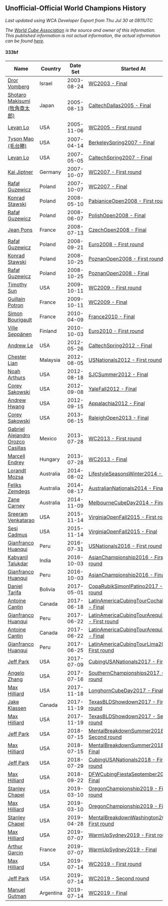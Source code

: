## Unofficial-Official World Champions History

*Last updated using WCA Developer Export from Thu Jul 30 at 0811UTC*

*The [World Cube Association](https://www.worldcubeassociation.org) is the source and owner of this information. This published information is not actual information, the actual information can be found [here](https://www.worldcubeassociation.org/results).*

#### 333bf

|Name|Country|Date Set|Started At|Ended At|Days Held|  
|--|--|--|--|--|--|  
|[Dror Vomberg](https://www.worldcubeassociation.org/persons/2003VOMB01)|Israel|2003-08-24|[WC2003 - Final](https://www.worldcubeassociation.org/competitions/WC2003/results/all#e333bf_f)|1 year after [Euro2004](https://www.worldcubeassociation.org/competitions/Euro2004/results/all#e333bf_f)|715|  
|[Shotaro Makisumi (牧角章太郎)](https://www.worldcubeassociation.org/persons/2003MAKI01)|Japan|2005-08-13|[CaltechDallas2005 - Final](https://www.worldcubeassociation.org/competitions/CaltechDallas2005/results/all#e333bf_f)|[WC2005 - First round](https://www.worldcubeassociation.org/competitions/WC2005/results/all#e333bf_1)|85|  
|[Leyan Lo](https://www.worldcubeassociation.org/persons/2004LOLE01)|USA|2005-11-06|[WC2005 - First round](https://www.worldcubeassociation.org/competitions/WC2005/results/all#e333bf_1)|[BerkeleySpring2007 - Final](https://www.worldcubeassociation.org/competitions/BerkeleySpring2007/results/all#e333bf_f)|524|  
|[Tyson Mao (毛台勝)](https://www.worldcubeassociation.org/persons/2004MAOT02)|USA|2007-04-14|[BerkeleySpring2007 - Final](https://www.worldcubeassociation.org/competitions/BerkeleySpring2007/results/all#e333bf_f)|[CaltechSpring2007 - Final](https://www.worldcubeassociation.org/competitions/CaltechSpring2007/results/all#e333bf_f)|21|  
|[Leyan Lo](https://www.worldcubeassociation.org/persons/2004LOLE01)|USA|2007-05-05|[CaltechSpring2007 - Final](https://www.worldcubeassociation.org/competitions/CaltechSpring2007/results/all#e333bf_f)|[WC2007 - First round](https://www.worldcubeassociation.org/competitions/WC2007/results/all#e333bf_1)|155|  
|[Kai Jiptner](https://www.worldcubeassociation.org/persons/2007JIPT01)|Germany|2007-10-07|[WC2007 - First round](https://www.worldcubeassociation.org/competitions/WC2007/results/all#e333bf_1)|[WC2007 - Final](https://www.worldcubeassociation.org/competitions/WC2007/results/all#e333bf_f)|0|  
|[Rafał Guzewicz](https://www.worldcubeassociation.org/persons/2006GUZE01)|Poland|2007-10-07|[WC2007 - Final](https://www.worldcubeassociation.org/competitions/WC2007/results/all#e333bf_f)|[PabianiceOpen2008 - First round](https://www.worldcubeassociation.org/competitions/PabianiceOpen2008/results/all#e333bf_1)|216|  
|[Konrad Stawski](https://www.worldcubeassociation.org/persons/2007STAW01)|Poland|2008-05-10|[PabianiceOpen2008 - First round](https://www.worldcubeassociation.org/competitions/PabianiceOpen2008/results/all#e333bf_1)|[PolishOpen2008 - Final](https://www.worldcubeassociation.org/competitions/PolishOpen2008/results/all#e333bf_f)|28|  
|[Rafał Guzewicz](https://www.worldcubeassociation.org/persons/2006GUZE01)|Poland|2008-06-07|[PolishOpen2008 - Final](https://www.worldcubeassociation.org/competitions/PolishOpen2008/results/all#e333bf_f)|[CzechOpen2008 - Final](https://www.worldcubeassociation.org/competitions/CzechOpen2008/results/all#e333bf_f)|36|  
|[Jean Pons](https://www.worldcubeassociation.org/persons/2004PONS01)|France|2008-07-13|[CzechOpen2008 - Final](https://www.worldcubeassociation.org/competitions/CzechOpen2008/results/all#e333bf_f)|[Euro2008 - First round](https://www.worldcubeassociation.org/competitions/Euro2008/results/all#e333bf_1)|70|  
|[Rafał Guzewicz](https://www.worldcubeassociation.org/persons/2006GUZE01)|Poland|2008-09-21|[Euro2008 - First round](https://www.worldcubeassociation.org/competitions/Euro2008/results/all#e333bf_1)|[PoznanOpen2008 - First round](https://www.worldcubeassociation.org/competitions/PoznanOpen2008/results/all#e333bf_1)|34|  
|[Konrad Stawski](https://www.worldcubeassociation.org/persons/2007STAW01)|Poland|2008-10-25|[PoznanOpen2008 - First round](https://www.worldcubeassociation.org/competitions/PoznanOpen2008/results/all#e333bf_1)|[PoznanOpen2008 - Final](https://www.worldcubeassociation.org/competitions/PoznanOpen2008/results/all#e333bf_f)|0|  
|[Rafał Guzewicz](https://www.worldcubeassociation.org/persons/2006GUZE01)|Poland|2008-10-25|[PoznanOpen2008 - Final](https://www.worldcubeassociation.org/competitions/PoznanOpen2008/results/all#e333bf_f)|[WC2009 - First round](https://www.worldcubeassociation.org/competitions/WC2009/results/all#e333bf_1)|351|  
|[Timothy Sun](https://www.worldcubeassociation.org/persons/2007SUNT01)|USA|2009-10-11|[WC2009 - First round](https://www.worldcubeassociation.org/competitions/WC2009/results/all#e333bf_1)|[WC2009 - Final](https://www.worldcubeassociation.org/competitions/WC2009/results/all#e333bf_f)|0|  
|[Guillain Potron](https://www.worldcubeassociation.org/persons/2008POTR01)|France|2009-10-11|[WC2009 - Final](https://www.worldcubeassociation.org/competitions/WC2009/results/all#e333bf_f)|[France2010 - Final](https://www.worldcubeassociation.org/competitions/France2010/results/all#e333bf_c)|180|  
|[Simon Bourigault](https://www.worldcubeassociation.org/persons/2007BOUR01)|France|2010-04-09|[France2010 - Final](https://www.worldcubeassociation.org/competitions/France2010/results/all#e333bf_c)|[Euro2010 - First round](https://www.worldcubeassociation.org/competitions/Euro2010/results/all#e333bf_d)|177|  
|[Ville Seppänen](https://www.worldcubeassociation.org/persons/2008SEPP01)|Finland|2010-10-03|[Euro2010 - First round](https://www.worldcubeassociation.org/competitions/Euro2010/results/all#e333bf_d)|1 year after [KirkkonummiOpen2011](https://www.worldcubeassociation.org/competitions/KirkkonummiOpen2011/results/all#e333bf_f)|596|  
|[Andrew Le](https://www.worldcubeassociation.org/persons/2009LEAN01)|USA|2012-05-26|[CaltechSpring2012 - Final](https://www.worldcubeassociation.org/competitions/CaltechSpring2012/results/all#e333bf_f)|[USNationals2012 - First round](https://www.worldcubeassociation.org/competitions/USNationals2012/results/all#e333bf_1)|71|  
|[Chester Lian](https://www.worldcubeassociation.org/persons/2009LIAN03)|Malaysia|2012-08-05|[USNationals2012 - First round](https://www.worldcubeassociation.org/competitions/USNationals2012/results/all#e333bf_1)|[SJCSummer2012 - Final](https://www.worldcubeassociation.org/competitions/SJCSummer2012/results/all#e333bf_f)|13|  
|[Noah Arthurs](https://www.worldcubeassociation.org/persons/2012ARTH01)|USA|2012-08-18|[SJCSummer2012 - Final](https://www.worldcubeassociation.org/competitions/SJCSummer2012/results/all#e333bf_f)|[YaleFall2012 - Final](https://www.worldcubeassociation.org/competitions/YaleFall2012/results/all#e333bf_f)|21|  
|[Corey Sakowski](https://www.worldcubeassociation.org/persons/2011SAKO01)|USA|2012-09-08|[YaleFall2012 - Final](https://www.worldcubeassociation.org/competitions/YaleFall2012/results/all#e333bf_f)|[Appalachia2012 - Final](https://www.worldcubeassociation.org/competitions/Appalachia2012/results/all#e333bf_f)|7|  
|[Andrew Hwang](https://www.worldcubeassociation.org/persons/2010HWAN02)|USA|2012-09-15|[Appalachia2012 - Final](https://www.worldcubeassociation.org/competitions/Appalachia2012/results/all#e333bf_f)|[RaleighOpen2013 - Final](https://www.worldcubeassociation.org/competitions/RaleighOpen2013/results/all#e333bf_f)|273|  
|[Corey Sakowski](https://www.worldcubeassociation.org/persons/2011SAKO01)|USA|2013-06-15|[RaleighOpen2013 - Final](https://www.worldcubeassociation.org/competitions/RaleighOpen2013/results/all#e333bf_f)|[WC2013 - First round](https://www.worldcubeassociation.org/competitions/WC2013/results/all#e333bf_1)|43|  
|[Gabriel Alejandro Orozco Casillas](https://www.worldcubeassociation.org/persons/2008CASI01)|Mexico|2013-07-28|[WC2013 - First round](https://www.worldcubeassociation.org/competitions/WC2013/results/all#e333bf_1)|[WC2013 - Final](https://www.worldcubeassociation.org/competitions/WC2013/results/all#e333bf_f)|0|  
|[Marcell Endrey](https://www.worldcubeassociation.org/persons/2007ENDR01)|Hungary|2013-07-28|[WC2013 - Final](https://www.worldcubeassociation.org/competitions/WC2013/results/all#e333bf_f)|1 year after [WC2013](https://www.worldcubeassociation.org/competitions/WC2013/results/all#e333bf_f)|365|  
|[Lorandt Mozsa](https://www.worldcubeassociation.org/persons/2014MOZS01)|Australia|2014-08-02|[LifestyleSeasonsWinter2014 - Final](https://www.worldcubeassociation.org/competitions/LifestyleSeasonsWinter2014/results/all#e333bf_f)|[AustralianNationals2014 - Final](https://www.worldcubeassociation.org/competitions/AustralianNationals2014/results/all#e333bf_f)|15|  
|[Feliks Zemdegs](https://www.worldcubeassociation.org/persons/2009ZEMD01)|Australia|2014-08-17|[AustralianNationals2014 - Final](https://www.worldcubeassociation.org/competitions/AustralianNationals2014/results/all#e333bf_f)|[MelbourneCubeDay2014 - Final](https://www.worldcubeassociation.org/competitions/MelbourneCubeDay2014/results/all#e333bf_f)|84|  
|[Zane Carney](https://www.worldcubeassociation.org/persons/2010CARN01)|Australia|2014-11-09|[MelbourneCubeDay2014 - Final](https://www.worldcubeassociation.org/competitions/MelbourneCubeDay2014/results/all#e333bf_f)|1 year after [MelbourneCubeDay2014](https://www.worldcubeassociation.org/competitions/MelbourneCubeDay2014/results/all#e333bf_f)|365|  
|[Sreeram Venkatarao](https://www.worldcubeassociation.org/persons/2008VENK01)|USA|2015-11-14|[VirginiaOpenFall2015 - First round](https://www.worldcubeassociation.org/competitions/VirginiaOpenFall2015/results/all#e333bf_1)|[VirginiaOpenFall2015 - Final](https://www.worldcubeassociation.org/competitions/VirginiaOpenFall2015/results/all#e333bf_f)|0|  
|[Sesi Cadmus](https://www.worldcubeassociation.org/persons/2009CADM01)|USA|2015-11-14|[VirginiaOpenFall2015 - Final](https://www.worldcubeassociation.org/competitions/VirginiaOpenFall2015/results/all#e333bf_f)|[USNationals2016 - First round](https://www.worldcubeassociation.org/competitions/USNationals2016/results/all#e333bf_1)|260|  
|[Gianfranco Huanqui](https://www.worldcubeassociation.org/persons/2013HUAN29)|Peru|2016-07-31|[USNationals2016 - First round](https://www.worldcubeassociation.org/competitions/USNationals2016/results/all#e333bf_1)|[AsianChampionship2016 - First round](https://www.worldcubeassociation.org/competitions/AsianChampionship2016/results/all#e333bf_1)|64|  
|[Kabyanil Talukdar](https://www.worldcubeassociation.org/persons/2013TALU01)|India|2016-10-03|[AsianChampionship2016 - First round](https://www.worldcubeassociation.org/competitions/AsianChampionship2016/results/all#e333bf_1)|[AsianChampionship2016 - Final](https://www.worldcubeassociation.org/competitions/AsianChampionship2016/results/all#e333bf_f)|0|  
|[Gianfranco Huanqui](https://www.worldcubeassociation.org/persons/2013HUAN29)|Peru|2016-10-03|[AsianChampionship2016 - Final](https://www.worldcubeassociation.org/competitions/AsianChampionship2016/results/all#e333bf_f)|[CopaRubikSimonIPatino2017 - First round](https://www.worldcubeassociation.org/competitions/CopaRubikSimonIPatino2017/results/all#e333bf_1)|210|  
|[Daniel Tarifa](https://www.worldcubeassociation.org/persons/2016TARI02)|Bolivia|2017-05-01|[CopaRubikSimonIPatino2017 - First round](https://www.worldcubeassociation.org/competitions/CopaRubikSimonIPatino2017/results/all#e333bf_1)|[LatinAmericaCubingTourCochab2017 - Final](https://www.worldcubeassociation.org/competitions/LatinAmericaCubingTourCochab2017/results/all#e333bf_f)|48|  
|[Antoine Cantin](https://www.worldcubeassociation.org/persons/2010CANT02)|Canada|2017-06-18|[LatinAmericaCubingTourCochab2017 - Final](https://www.worldcubeassociation.org/competitions/LatinAmericaCubingTourCochab2017/results/all#e333bf_f)|[LatinAmericaCubingTourArequi2017 - First round](https://www.worldcubeassociation.org/competitions/LatinAmericaCubingTourArequi2017/results/all#e333bf_1)|4|  
|[Gianfranco Huanqui](https://www.worldcubeassociation.org/persons/2013HUAN29)|Peru|2017-06-22|[LatinAmericaCubingTourArequi2017 - First round](https://www.worldcubeassociation.org/competitions/LatinAmericaCubingTourArequi2017/results/all#e333bf_1)|[LatinAmericaCubingTourArequi2017 - Final](https://www.worldcubeassociation.org/competitions/LatinAmericaCubingTourArequi2017/results/all#e333bf_f)|0|  
|[Antoine Cantin](https://www.worldcubeassociation.org/persons/2010CANT02)|Canada|2017-06-22|[LatinAmericaCubingTourArequi2017 - Final](https://www.worldcubeassociation.org/competitions/LatinAmericaCubingTourArequi2017/results/all#e333bf_f)|[LatinAmericaCubingTourLima2017 - First round](https://www.worldcubeassociation.org/competitions/LatinAmericaCubingTourLima2017/results/all#e333bf_1)|3|  
|[Gianfranco Huanqui](https://www.worldcubeassociation.org/persons/2013HUAN29)|Peru|2017-06-25|[LatinAmericaCubingTourLima2017 - First round](https://www.worldcubeassociation.org/competitions/LatinAmericaCubingTourLima2017/results/all#e333bf_1)|[CubingUSANationals2017 - Final](https://www.worldcubeassociation.org/competitions/CubingUSANationals2017/results/all#e333bf_f)|14|  
|[Jeff Park](https://www.worldcubeassociation.org/persons/2015PARK08)|USA|2017-07-09|[CubingUSANationals2017 - Final](https://www.worldcubeassociation.org/competitions/CubingUSANationals2017/results/all#e333bf_f)|[SouthernChampionships2017 - First round](https://www.worldcubeassociation.org/competitions/SouthernChampionships2017/results/all#e333bf_1)|7|  
|[Angelo Zhang](https://www.worldcubeassociation.org/persons/2014ZHAN01)|USA|2017-07-16|[SouthernChampionships2017 - First round](https://www.worldcubeassociation.org/competitions/SouthernChampionships2017/results/all#e333bf_1)|[LonghornCubeDay2017 - Final](https://www.worldcubeassociation.org/competitions/LonghornCubeDay2017/results/all#e333bf_f)|125|  
|[Max Hilliard](https://www.worldcubeassociation.org/persons/2015HILL09)|USA|2017-11-18|[LonghornCubeDay2017 - Final](https://www.worldcubeassociation.org/competitions/LonghornCubeDay2017/results/all#e333bf_f)|[TexasBLDShowdown2017 - First round](https://www.worldcubeassociation.org/competitions/TexasBLDShowdown2017/results/all#e333bf_1)|1|  
|[Jake Klassen](https://www.worldcubeassociation.org/persons/2016KLAS01)|Canada|2017-11-19|[TexasBLDShowdown2017 - First round](https://www.worldcubeassociation.org/competitions/TexasBLDShowdown2017/results/all#e333bf_1)|[TexasBLDShowdown2017 - Second round](https://www.worldcubeassociation.org/competitions/TexasBLDShowdown2017/results/all#e333bf_2)|0|  
|[Max Hilliard](https://www.worldcubeassociation.org/persons/2015HILL09)|USA|2017-11-19|[TexasBLDShowdown2017 - Second round](https://www.worldcubeassociation.org/competitions/TexasBLDShowdown2017/results/all#e333bf_2)|[MentalBreakdownSummer2018 - Second round](https://www.worldcubeassociation.org/competitions/MentalBreakdownSummer2018/results/all#e333bf_2)|238|  
|[Jeff Park](https://www.worldcubeassociation.org/persons/2015PARK08)|USA|2018-07-15|[MentalBreakdownSummer2018 - Second round](https://www.worldcubeassociation.org/competitions/MentalBreakdownSummer2018/results/all#e333bf_2)|[MentalBreakdownSummer2018 - Final](https://www.worldcubeassociation.org/competitions/MentalBreakdownSummer2018/results/all#e333bf_f)|0|  
|[Max Hilliard](https://www.worldcubeassociation.org/persons/2015HILL09)|USA|2018-07-15|[MentalBreakdownSummer2018 - Final](https://www.worldcubeassociation.org/competitions/MentalBreakdownSummer2018/results/all#e333bf_f)|[CubingUSANationals2018 - First round](https://www.worldcubeassociation.org/competitions/CubingUSANationals2018/results/all#e333bf_1)|14|  
|[Jeff Park](https://www.worldcubeassociation.org/persons/2015PARK08)|USA|2018-07-29|[CubingUSANationals2018 - First round](https://www.worldcubeassociation.org/competitions/CubingUSANationals2018/results/all#e333bf_1)|[DFWCubingFiestaSeptember2018 - Final](https://www.worldcubeassociation.org/competitions/DFWCubingFiestaSeptember2018/results/all#e333bf_f)|55|  
|[Max Hilliard](https://www.worldcubeassociation.org/persons/2015HILL09)|USA|2018-09-22|[DFWCubingFiestaSeptember2018 - Final](https://www.worldcubeassociation.org/competitions/DFWCubingFiestaSeptember2018/results/all#e333bf_f)|[OregonChampionship2019 - First round](https://www.worldcubeassociation.org/competitions/OregonChampionship2019/results/all#e333bf_1)|169|  
|[Stanley Chapel](https://www.worldcubeassociation.org/persons/2016CHAP04)|USA|2019-03-10|[OregonChampionship2019 - First round](https://www.worldcubeassociation.org/competitions/OregonChampionship2019/results/all#e333bf_1)|[OregonChampionship2019 - Final](https://www.worldcubeassociation.org/competitions/OregonChampionship2019/results/all#e333bf_f)|0|  
|[Max Hilliard](https://www.worldcubeassociation.org/persons/2015HILL09)|USA|2019-03-10|[OregonChampionship2019 - Final](https://www.worldcubeassociation.org/competitions/OregonChampionship2019/results/all#e333bf_f)|[MentalBreakdownWashington2019 - First round](https://www.worldcubeassociation.org/competitions/MentalBreakdownWashington2019/results/all#e333bf_1)|49|  
|[Stanley Chapel](https://www.worldcubeassociation.org/persons/2016CHAP04)|USA|2019-04-28|[MentalBreakdownWashington2019 - First round](https://www.worldcubeassociation.org/competitions/MentalBreakdownWashington2019/results/all#e333bf_1)|[WarmUpSydney2019 - First round](https://www.worldcubeassociation.org/competitions/WarmUpSydney2019/results/all#e333bf_1)|70|  
|[Max Hilliard](https://www.worldcubeassociation.org/persons/2015HILL09)|USA|2019-07-07|[WarmUpSydney2019 - First round](https://www.worldcubeassociation.org/competitions/WarmUpSydney2019/results/all#e333bf_1)|[WarmUpSydney2019 - Final](https://www.worldcubeassociation.org/competitions/WarmUpSydney2019/results/all#e333bf_f)|0|  
|[Arthur Garcin](https://www.worldcubeassociation.org/persons/2014GARC27)|France|2019-07-07|[WarmUpSydney2019 - Final](https://www.worldcubeassociation.org/competitions/WarmUpSydney2019/results/all#e333bf_f)|[WC2019 - First round](https://www.worldcubeassociation.org/competitions/WC2019/results/all#e333bf_1)|7|  
|[Max Hilliard](https://www.worldcubeassociation.org/persons/2015HILL09)|USA|2019-07-14|[WC2019 - First round](https://www.worldcubeassociation.org/competitions/WC2019/results/all#e333bf_1)|[WC2019 - Second round](https://www.worldcubeassociation.org/competitions/WC2019/results/all#e333bf_2)|0|  
|[Jeff Park](https://www.worldcubeassociation.org/persons/2015PARK08)|USA|2019-07-14|[WC2019 - Second round](https://www.worldcubeassociation.org/competitions/WC2019/results/all#e333bf_2)|[WC2019 - Final](https://www.worldcubeassociation.org/competitions/WC2019/results/all#e333bf_f)|0|  
|[Manuel Gutman](https://www.worldcubeassociation.org/persons/2017GUTM01)|Argentina|2019-07-14|[WC2019 - Final](https://www.worldcubeassociation.org/competitions/WC2019/results/all#e333bf_f)|Ongoing|382|  
